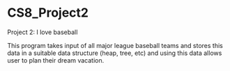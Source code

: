 # CS8_Project2
Project 2: I love baseball 

This program takes input of all major league baseball teams and stores this data in a suitable data structure (heap, tree, etc) and using this data allows user to plan their dream vacation. 
